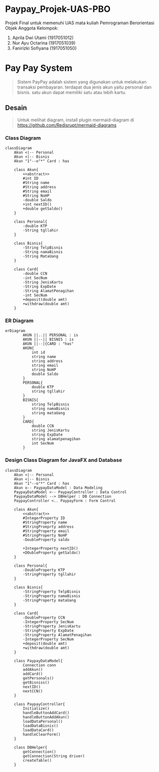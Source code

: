 # Paypay_Projek-UAS-PBO
Projek Final untuk memenuhi UAS mata kuliah Pemrograman Berorientasi Objek
Anggota Kelompok:
1. Aprila Dwi Utami      (1917051012)
2. Nur Ayu Octarina      (1917051039)
3. Fanirizki Sofiyana    (1917051050)


# Pay Pay System
>Sistem PayPay
 adalah sistem yang digunakan untuk melakukan transaksi pembayaran. terdapat dua jenis akun yaitu personal dan bisnis. satu akun dapat memiliki satu atau lebih kartu.

## Desain
>Untuk melihat diagram, install plugin mermaid-diagram di https://github.com/Redisrupt/mermaid-diagrams
### Class Diagram
```mermaid
classDiagram
    Akun <|-- Personal
    Akun <|-- Bisnis
    Akun "1"--o"*" Card : has

    class Akun{
        <<abstract>>
        #int ID
        #String name
        #String address
        #String email
        #String NoHP
        -double Saldo
        +int nextID()
        +double getSaldo()
    }

    class Personal{
        -double KTP
        -String tgllahir
    }

    class Bisnis{
        -String TelpBisnis
        -String namaBisnis
        -String MataUang
    }

    class Card{
        -double CCN
        -int SecNum
        -String JenisKartu
        -String ExpDate
        -String AlamatPenagihan
        -int SecNum
        +deposit(double amt)
        +withdraw(double amt)  
    }
```
### ER Diagram
```mermaid
erDiagram
        AKUN ||..|| PERSONAL : is 
        AKUN ||--|| BISNIS : is 
        AKUN ||--|{CARD : "has"
        AKUN{
            int id
            string name
            string address
            string email
            string NoHP
            double Saldo
        }
        PERSONAL{
            double KTP
            string tgllahir
        }
        BISNIS{
            string TelpBisnis
            string namaBisnis
            string mataUang
        }
        CARD{
            double CCN
            string JenisKartu
            string ExpDate
            string alamatpenagihan
            int SecNum
        }
```
### Design Class Diagram for JavaFX and Database
```mermaid
classDiagram
    Akun <|-- Personal
    Akun <|-- Bisnis
    Akun "1"--o"*" Card : has 
    Akun o-- PaypayDataModel : Data Modeling 
    PaypayDataModel <-- PaypayController : Data Control 
    PaypayDataModel --> DBHelper : DB Connection 
    PaypayController <.. PaypayForm : Form Control

    class Akun{
        <<abstract>>
        #IntegerProperty ID
        #StringProperty name
        #StringProeprty address
        #StringProperty email
        #StringProperty NoHP
        -DoubleProperty saldo

        +IntegerProperty nextID()
        +DOubleProperty getSaldo()
    }

    class Personal{
        -DoubleProperty KTP
        -StringProperty tgllahir
    }

    class Bisnis{
        -StringProperty TelpBisnis
        -StringProperty namaBisnis
        -StringProperty mataUang
    }

    class Card{
        -DoubleProperty CCN
        -IntegerProperty SecNum
        -StringProperty JenisKartu
        -StringProperty ExpDate
        -StringProperty AlamatPenagihan
        -IntegerProperty SecNum
        +deposit(double amt)
        +withdraw(double amt)
    }

    class PaypayDataModel{
        Connection conn
        addAkun()
        addCard()
        getPersonals()
        getBisniss()
        nextID()
        nextCCN()
    }

    class PaypayController{
        Initialize()
        handleButtonAddCard()
        handleButtonAddAkun()
        loadDataPersonal()
        loadDataBisnis()
        loadDataCard()
        handleClearForm()
    }

    class DBHelper{
        getConnection()
        getConnection(String driver)
        createTable()
    }
